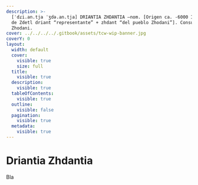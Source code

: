 ```yaml
---
description: >-
  [ˈdɾi.an.tja ˈʒdə.an.tja] DRIANTIA ZHDANTIA –nom. [Origen ca. -6000 Imperial,
  de Zdetl driant “representante” + zhdant “del pueblo Zhodani”]. Consulado
  Zhodani.
cover: ../../../../.gitbook/assets/tcw-wip-banner.jpg
coverY: 0
layout:
  width: default
  cover:
    visible: true
    size: full
  title:
    visible: true
  description:
    visible: true
  tableOfContents:
    visible: true
  outline:
    visible: false
  pagination:
    visible: true
  metadata:
    visible: true
---
```


# Driantia Zhdantia

Bla
